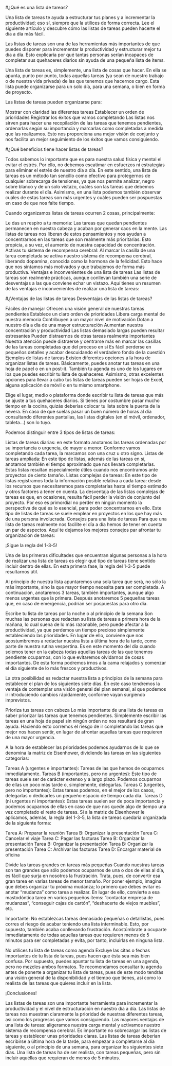 
#¿Qué es una lista de tareas?

Una lista de tareas te ayuda a estructurar tus planes y a incrementar la productividad; eso sí, siempre que la utilices de forma correcta. Lee el siguiente artículo y descubre cómo las listas de tareas pueden hacerte el día a día más fácil.

Las listas de tareas son una de las herramientas más importantes de que puedes disponer para incrementar la productividad y estructurar mejor tu día a día. Esto explicaría por qué tantas personas serían incapaces de completar sus quehaceres diarios sin ayuda de una pequeña lista de ítems.

Una lista de tareas es, simplemente, una lista de cosas que hacer. En ella se apunta, punto por punto, todas aquellas tareas (ya sean de nuestro trabajo o de nuestra vida privada) de las que tenemos que hacernos cargo. Esta lista puede organizarse para un solo día, para una semana, o bien en forma de proyecto.

Las listas de tareas pueden organizarse para:

Mostrar con claridad las diferentes tareas
Establecer un orden de prioridades
Registrar los éxitos que vamos completando
Las listas nos sirven para hacer una recopilación de las tareas que tenemos pendientes, ordenarlas según su importancia y marcarlas como completadas a medida que las realizamos. Esto nos proporciona una mejor visión de conjunto y nos facilita un mejor seguimiento de los éxitos que vamos consiguiendo.

#¿Qué beneficios tiene hacer listas de tareas?

Todos sabemos lo importante que es para nuestra salud física y mental el evitar el estrés. Por ello, no debemos escatimar en esfuerzos ni estrategias para eliminar el estrés de nuestro día a día. En este sentido, una lista de tareas es un método tan sencillo como efectivo para protegernos de cualquier sobrecarga de tensiones, ya que nos permite analizar, negro sobre blanco y de un solo vistazo, cuáles son las tareas que debemos realizar durante el día. Asimismo, en una lista podemos también observar cuáles de estas tareas son más urgentes y cuáles pueden ser pospuestas en caso de que nos falte tiempo.

Cuando organizamos listas de tareas ocurren 2 cosas, principalmente:

Le das un respiro a tu memoria: Las tareas que quedan pendientes permanecen en nuestra cabeza y acaban por generar caos en la mente. Las listas de tareas nos liberan de estos pensamientos y nos ayudan a concentrarnos en las tareas que son realmente más prioritarias. Esto propicia, a su vez, el aumento de nuestra capacidad de concentración.
Activas tu sistema de recompensa cerebral: Al marcar la casilla de una tarea completada se activa nuestro sistema de recompensa cerebral, liberando dopamina, conocida como la hormona de la felicidad. Esto hace que nos sintamos más motivados y que trabajemos de forma más productiva.
Ventajas e inconvenientes de una lista de tareas
Las listas de tareas son realmente prácticas, aunque conllevan también una serie de desventajas a las que conviene echar un vistazo. Aquí tienes un resumen de las ventajas e inconvenientes de realizar una lista de tareas:

#¿Ventajas de las listas de tareas Desventajas de las listas de tareas?

Fáciles de manejar
Ofrecen una visión general de nuestras tareas pendientes
Establece un claro orden de prioridades
Libera carga mental de nuestra memoria
Contribuyen a un mayor nivel de motivación
Dotan a nuestro día a día de una mayor estructuración
Aumentan nuestra concentración y productividad
Las listas demasiado largas pueden resultar estresantes
Pueden distraernos de otras tareas realmente importantes
Nuestra atención puede distraerse y centrarse más en marcar las casillas de las tareas completadas que del proceso en sí
Es fácil perderse en pequeños detalles y acabar descuidando el verdadero fondo de la cuestión
Ejemplos de listas de tareas
Existen diferentes opciones a la hora de organizar listas de tareas. Básicamente, puedes anotar tus tareas en una hoja de papel o en un post-it. También tu agenda es uno de los lugares en los que puedes escribir tu lista de quehaceres. Asimismo, otras excelentes opciones para llevar a cabo tus listas de tareas pueden ser hojas de Excel, alguna aplicación de móvil o en tu mismo smartphone.

Elige el lugar, medio o plataforma donde escribir tu lista de tareas que más se ajuste a tus quehaceres diarios. Si tienes por costumbre pasar mucho tiempo en la cocina, quizás deberías colocar tu lista sobre la puerta de la nevera. En caso de que suelas pasar un buen número de horas al día consultando diferentes pantallas, las listas digitales (en el móvil, ordenador, tableta…) son lo tuyo.

Podemos distinguir entre 3 tipos de listas de tareas:

Listas de tareas diarias: en este formato anotamos las tareas ordenadas por su importancia o urgencia, de mayor a menor. Conforme vamos completando cada tarea, la marcamos con una cruz u otro signo.
Listas de tareas ampliada: En este tipo de listas, además de las tareas en sí, anotamos también el tiempo aproximado que nos llevará completarlas. Estas listas resultan especialmente útiles cuando nos encontramos ante proyectos de cierto tamaño.
Listas complejas de tareas: En este tipo de listas registramos toda la información posible relativa a cada tarea: desde los recursos que necesitaremos para completarlas hasta el tiempo estimado y otros factores a tener en cuenta. La desventaja de las listas complejas de tareas es que, en ocasiones, resulta fácil perder la visión de conjunto del proyecto. Por eso es primordial no perder en ningún momento la perspectiva de qué es lo esencial, para poder concentrarnos en ello. Este tipo de listas de tareas se suele emplear en proyectos en los que hay más de una persona involucrada.
Consejos para una lista de tareas
Para que una lista de tareas realmente nos facilite el día a día hemos de tener en cuenta un par de aspectos. Aquí te dejamos los mejores consejos par afrontar tu organización de tareas:

¡Sigue la regla del 1-3-5!

Una de las primeras dificultades que encuentran algunas personas a la hora de realizar una lista de tareas es elegir qué tipo de tareas tiene sentido incluir dentro de ellas. En esta primera fase, la regla del 1-3-5 puede resultarnos útil.

Al principio de nuestra lista apuntaremos una sola tarea que será, no sólo la más importante, sino la que mayor tiempo necesita para ser completada. A continuación, anotaremos 3 tareas, también importantes, aunque algo menos urgentes que la primera. Después anotaremos 5 pequeñas tareas que, en caso de emergencia, podrían ser pospuestas para otro día.

Escribe tu lista de tareas por la noche o al principio de la semana
Son muchas las personas que redactan su lista de tareas a primera hora de la mañana, lo cual suena de lo más razonable, pero puede afectar a la productividad, ya que perdemos un tiempo precioso simplemente estableciendo las prioridades. En lugar de ello, conviene que nos acostumbremos a redactar nuestra lista a última hora de la tarde, como parte de nuestra rutina vespertina. Es en este momento del día cuando solemos tener en la cabeza todas aquellas tareas de las que tenemos pendiente ocuparnos, con lo que evitaremos olvidarnos de cosas importantes. De esta forma podremos irnos a la cama relajados y comenzar el día siguiente de lo más frescos y productivos.

La otra posibilidad es redactar nuestra lista a principios de la semana para establecer el plan de los siguientes siete días. En este caso tendremos la ventaja de contemplar una visión general del plan semanal, al que podemos ir introduciendo cambios rápidamente, conforme vayan surgiendo imprevistos.

Prioriza tus tareas con cabeza
Lo más importante de una lista de tareas es saber priorizar las tareas que tenemos pendientes. Simplemente escribir las tareas en una hoja de papel sin ningún orden no nos resultará de gran ayuda. Haciendo esto corremos el riesgo de ir completando las tareas que mejor nos hacen sentir, en lugar de afrontar aquellas tareas que requieren de una mayor urgencia.

A la hora de establecer las prioridades podemos ayudarnos de lo que se denomina la matriz de Eisenhower, dividiendo las tareas en las siguientes categorías:

Tareas A (urgentes e importantes): Tareas de las que hemos de ocuparnos inmediatamente.
Tareas B (importantes, pero no urgentes): Este tipo de tareas suele ser de carácter extenso y a largo plazo. Podemos ocuparnos de ellas un poco más tarde o, simplemente, delegarlas.
Tareas C (urgentes, pero no importantes): Estas tareas podemos, en el mejor de los casos, delegarlas o dedicarles un pequeño espacio de tiempo cada día.
Tareas D (ni urgentes ni importantes): Estas tareas suelen ser de poca importancia y podemos ocuparnos de ellas en caso de que nos quede algo de tiempo una vez completado el resto de tareas.
Si a la matriz de Eisenhower le aplicamos, además, la regla del 1-3-5, la lista de tareas quedaría organizada de la siguiente forma:

Tarea A: Preparar la reunión
Tarea B: Organizar la presentación
Tarea C: Cancelar el viaje
Tarea C: Pagar las facturas
Tarea B: Organizar la presentación
Tarea B: Organizar la presentación
Tarea B: Organizar la presentación
Tarea C: Archivar las facturas
Tarea D: Encargar material de oficina

Divide las tareas grandes en tareas más pequeñas
Cuando nuestras tareas son tan grandes que sólo podemos ocuparnos de una o dos de ellas al día, es fácil que surja en nosotros la frustración. Trata, pues, de convertir esa gran tarea en varias tareas de menor tamaño. Por poner ejemplo, imagina que debes organizar tu próxima mudanza; lo primero que debes evitar es anotar “mudanza” como tarea a realizar. En lugar de ello, convierte a esa mastodóntica tarea en varios pequeños ítems: “contactar empresa de mudanzas”, “conseguir cajas de cartón”, “deshacerte de viejos muebles”, etc.

Importante: No establezcas tareas demasiado pequeñas o detallistas, pues corres el riesgo de acabar teniendo una lista interminable. Esto, por supuesto, también acaba conllevando frustración. Acostúmbrate a ocuparte inmediatamente de todas aquellas tareas que requieren menos de 5 minutos para ser completadas y evita, por tanto, incluirlas en ninguna lista.

No utilices tu lista de tareas como agenda
Excluye las citas o fechas importantes de tu lista de tareas, pues hacen que ésta sea más bien confusa. Por supuesto, puedes apuntar tu lista de tareas en una agenda, pero no mezcles ambos formatos. Te recomendamos consultar tu agenda antes de ponerte a organizar tu lista de tareas, pues de este modo tendrás una visión general de la disponibilidad y el tiempo que tienes, así como lo realista de las tareas que quieres incluir en la lista.

¡Conclusiones!

Las listas de tareas son una importante herramienta para incrementar la productividad y el nivel de estructuración en nuestro día a día.
Las listas de tareas nos muestran claramente la prioridad de nuestras diferentes tareas, así como los progresos que vamos consiguiendo.
Las mayores ventajas de una lista de tareas: aligeramos nuestra carga mental y activamos nuestro sistema de recompensa cerebral.
Es importante no sobrecargar las listas de tareas y establecer unas prioridades claras.
Las listas de tareas deberían escribirse a última hora de la tarde, para empezar a completarse al día siguiente, o al principio de una semana, para organizar los siguientes siete días.
Una lista de tareas ha de ser realista, con tareas pequeñas, pero sin incluir aquéllas que requieran de menos de 5 minutos.



